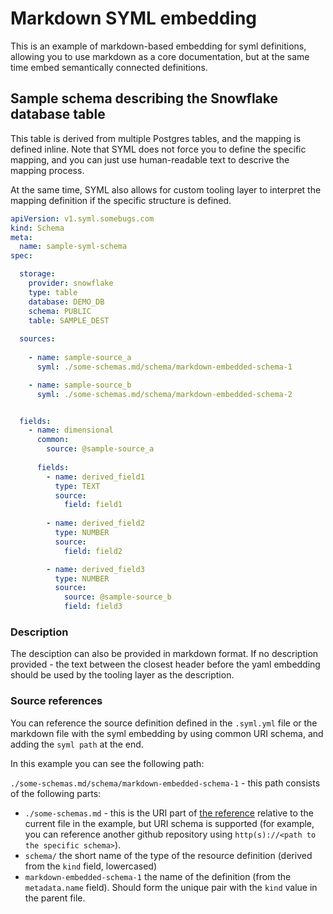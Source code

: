 # Markdown SYML embedding

This is an example of markdown-based embedding for syml definitions, allowing you to use markdown as a core  documentation, but at the same time embed semantically connected definitions.

## Sample schema describing the Snowflake database table

This table is derived from multiple Postgres tables, and the mapping is defined inline. Note that SYML does not force you to define the specific mapping, and you can just use human-readable text to descrive the mapping process. 

At the same time, SYML also allows for custom tooling layer to interpret the mapping definition if the specific structure is defined. 

```yaml
apiVersion: v1.syml.somebugs.com
kind: Schema
meta:
  name: sample-syml-schema
spec:

  storage:
    provider: snowflake
    type: table
    database: DEMO_DB
    schema: PUBLIC
    table: SAMPLE_DEST
    
  sources:
  
    - name: sample-source_a
      syml: ./some-schemas.md/schema/markdown-embedded-schema-1

    - name: sample-source_b
      syml: ./some-schemas.md/schema/markdown-embedded-schema-2


  fields:
    - name: dimensional
      common:
        source: @sample-source_a
        
      fields:
        - name: derived_field1
          type: TEXT
          source:
            field: field1
          
        - name: derived_field2
          type: NUMBER
          source:
            field: field2

        - name: derived_field3
          type: NUMBER
          source:
            source: @sample-source_b          
            field: field3            
```

### Description

The desciption can also be provided in markdown format. 
If no description provided - the text between the closest header before the yaml embedding should be used by the tooling layer as the description.

### Source references

You can reference the source definition defined in the `.syml.yml` file or the markdown file with the syml embedding by using common URI schema, and adding the `syml path` at the end.

In this example you can see the following path: 

`./some-schemas.md/schema/markdown-embedded-schema-1` - this path consists of the following parts:

- `./some-schemas.md` - this is the URI part of [the reference](./some-schemas.md) relative to the current file in the example, but URI schema is supported (for example, you can reference another github repository using `http(s)://<path to the specific schema>`).  
- `schema/` the short name of the type of the resource definition (derived from the `kind` field, lowercased) 
- `markdown-embedded-schema-1` the name of the definition (from the `metadata.name` field). Should form the unique pair with the `kind` value in the parent file.